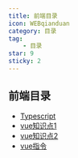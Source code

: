 ```yaml
---
title: 前端目录
icon: WEBqianduan
category: 目录
tag:
    - 目录
star: 9
sticky: 2
---
```


## 前端目录

- [Typescript](Typescript.md)
- [vue知识点1](vue-knowledge-points.md)
- [vue知识点2](frequently-asked-questions.md)
- [vue指令](instruction.md)
